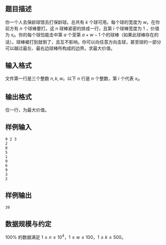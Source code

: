## 题目描述

你一个人去保龄球馆去打保龄球。总共有 $k$ 个球可用。每个球的宽度为 $w$。在你前方有 $n$ 个球棒要打。这 $n$ 球棒紧密的排成一行，且第 $i$ 个球棒宽度为 $1$ ，价值为 $x_i$。你的每个球恰能击中第 $a$ 个至第 $a+w-1$ 个的球棒（如果此球棒存在的话）。球棒被打到就倒了，且互不影响。你可以向任意方向击球，甚至球的一部分可以越过最左、最右边球棒所构成的边界。求最大价值。

## 输入格式

文件第一行是三个整数 $n,k,w$。以下 $n$ 行是 $n$ 个整数，第 $i$ 个代表 $x_i$。

## 输出格式

仅一行，为最大价值。

## 样例输入

```plain
9 2 3
2
8
5
1
9
6
9
3
2
```

## 样例输出

```plain
39
```

## 数据规模与约定

$100\%$ 的数据满足 $1\le n\le 10^4$，$1\le w\le 100$，$1\le k\le 500$。
